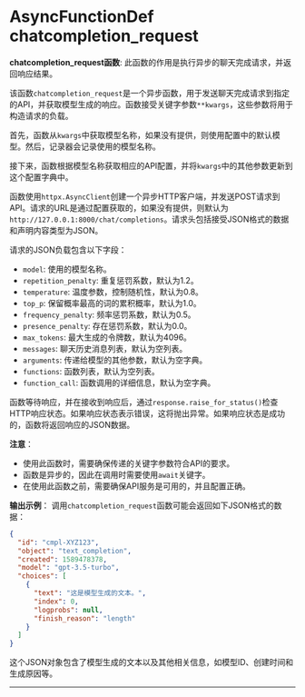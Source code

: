# AsyncFunctionDef chatcompletion_request
**chatcompletion_request函数**: 此函数的作用是执行异步的聊天完成请求，并返回响应结果。

该函数`chatcompletion_request`是一个异步函数，用于发送聊天完成请求到指定的API，并获取模型生成的响应。函数接受关键字参数`**kwargs`，这些参数将用于构造请求的负载。

首先，函数从`kwargs`中获取模型名称，如果没有提供，则使用配置中的默认模型。然后，记录器会记录使用的模型名称。

接下来，函数根据模型名称获取相应的API配置，并将`kwargs`中的其他参数更新到这个配置字典中。

函数使用`httpx.AsyncClient`创建一个异步HTTP客户端，并发送POST请求到API。请求的URL是通过配置获取的，如果没有提供，则默认为`http://127.0.0.1:8000/chat/completions`。请求头包括接受JSON格式的数据和声明内容类型为JSON。

请求的JSON负载包含以下字段：
- `model`: 使用的模型名称。
- `repetition_penalty`: 重复惩罚系数，默认为1.2。
- `temperature`: 温度参数，控制随机性，默认为0.8。
- `top_p`: 保留概率最高的词的累积概率，默认为1.0。
- `frequency_penalty`: 频率惩罚系数，默认为0.5。
- `presence_penalty`: 存在惩罚系数，默认为0.0。
- `max_tokens`: 最大生成的令牌数，默认为4096。
- `messages`: 聊天历史消息列表，默认为空列表。
- `arguments`: 传递给模型的其他参数，默认为空字典。
- `functions`: 函数列表，默认为空列表。
- `function_call`: 函数调用的详细信息，默认为空字典。

函数等待响应，并在接收到响应后，通过`response.raise_for_status()`检查HTTP响应状态。如果响应状态表示错误，这将抛出异常。如果响应状态是成功的，函数将返回响应的JSON数据。

**注意**：
- 使用此函数时，需要确保传递的关键字参数符合API的要求。
- 函数是异步的，因此在调用时需要使用`await`关键字。
- 在使用此函数之前，需要确保API服务是可用的，并且配置正确。

**输出示例**：
调用`chatcompletion_request`函数可能会返回如下JSON格式的数据：
```json
{
  "id": "cmpl-XYZ123",
  "object": "text_completion",
  "created": 1589478378,
  "model": "gpt-3.5-turbo",
  "choices": [
    {
      "text": "这是模型生成的文本。",
      "index": 0,
      "logprobs": null,
      "finish_reason": "length"
    }
  ]
}
```
这个JSON对象包含了模型生成的文本以及其他相关信息，如模型ID、创建时间和生成原因等。
***
